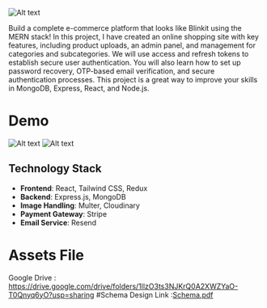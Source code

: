 
![Alt text](Thumnails.png?raw=true "Title")

Build a complete e-commerce platform that looks like Blinkit using the MERN stack! In this project, I have created an online shopping site with key features, including product uploads, an admin panel, and management for categories and subcategories. We will use access and refresh tokens to establish secure user authentication. You will also learn how to set up password recovery, OTP-based email verification, and secure authentication processes. This project is a great way to improve your skills in MongoDB, Express, React, and Node.js.

# Demo 
![Alt text](Demo%201.gif?raw=true "demo1")
![Alt text](Demo%202.gif?raw=true "demo2")


## Technology Stack

- **Frontend**: React, Tailwind CSS, Redux
- **Backend**: Express.js, MongoDB
- **Image Handling**: Multer, Cloudinary
- **Payment Gateway**: Stripe
- **Email Service**: Resend

# Assets File
Google Drive :
 https://drive.google.com/drive/folders/1llzO3ts3NJKrQ0A2XWZYaO-T0Qnyq6yO?usp=sharing
#Schema Design
Link :[Schema.pdf](https://github.com/user-attachments/files/18254021/Schema.pdf)
